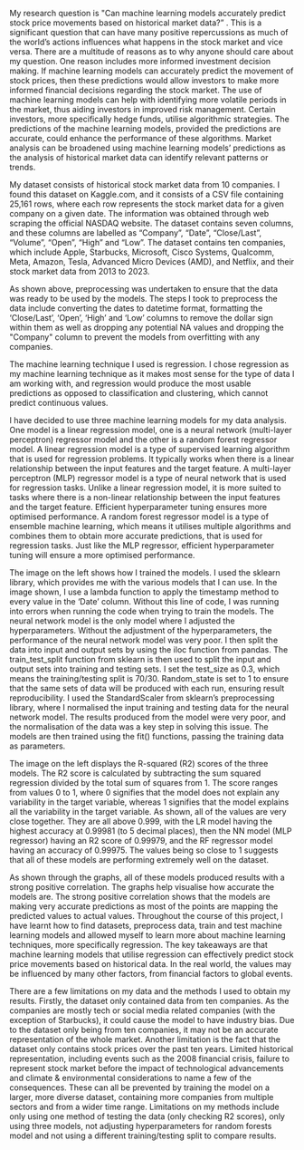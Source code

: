 My research question is "Can machine learning models accurately predict stock price movements based on historical market data?” . This is a significant question that can have many positive repercussions as much of the world’s actions influences what happens in the stock market and vice versa. There are a multitude of reasons as to why anyone should care about my question. One reason includes more informed investment decision making. If machine learning models can accurately predict the movement of stock prices, then these predictions would allow investors to make more informed financial decisions regarding the stock market. The use of machine learning models can help with identifying more volatile periods in the market, thus aiding investors in improved risk management. Certain investors, more specifically hedge funds, utilise algorithmic strategies. The predictions of the machine learning models, provided the predictions are accurate, could enhance the performance of these algorithms. Market analysis can be broadened using machine learning models’ predictions as the analysis of historical market data can identify relevant patterns or trends.

My dataset consists of historical stock market data from 10 companies. I found this dataset on Kaggle.com, and it consists of a CSV file containing 25,161 rows, where each row represents the stock market data for a given company on a given date. The information was obtained through web scraping the official NASDAQ website. The dataset contains seven columns, and these columns are labelled as “Company”, “Date”, “Close/Last”, “Volume”, “Open”, “High” and “Low”. The dataset contains ten companies, which include Apple, Starbucks, Microsoft, Cisco Systems, Qualcomm, Meta, Amazon, Tesla, Advanced Micro Devices (AMD), and Netflix, and their stock market data from 2013 to 2023.

As shown above, preprocessing was undertaken to ensure that the data was ready to be used by the models. The steps I took to preprocess the data include converting the dates to datetime format, formatting the ‘Close/Last’, ‘Open’, ‘High’ and ‘Low’ columns to remove the dollar sign within them as well as dropping any potential NA values and dropping the "Company" column to prevent the models from overfitting with any companies.

The machine learning technique I used is regression. I chose regression as my machine learning technique as it makes most sense for the type of data I am working with, and regression would produce the most usable predictions as opposed to classification and clustering, which cannot predict continuous values.

I have decided to use three machine learning models for my data analysis. One model is a linear regression model, one is a neural network (multi-layer perceptron) regressor model and the other is a random forest regressor model. A linear regression model is a type of supervised learning algorithm that is used for regression problems. It typically works when there is a linear relationship between the input features and the target feature. A multi-layer perceptron (MLP) regressor model is a type of neural network that is used for regression tasks. Unlike a linear regression model, it is more suited to tasks where there is a non-linear relationship between the input features and the target feature. Efficient hyperparameter tuning ensures more optimised performance. A random forest regressor model is a type of ensemble machine learning, which means it utilises multiple algorithms and combines them to obtain more accurate predictions, that is used for regression tasks. Just like the MLP regressor, efficient hyperparameter tuning will ensure a more optimised performance.

The image on the left shows how I trained the models. I used the sklearn library, which provides me with the various models that I can use. In the image shown, I use a lambda function to apply the timestamp method to every value in the ‘Date’ column. Without this line of code, I was running into errors when running the code when trying to train the models. The neural network model is the only model where I adjusted the hyperparameters. Without the adjustment of the hyperparameters, the performance of the neural network model was very poor. I then split the data into input and output sets by using the iloc function from pandas. The train_test_split function from sklearn is then used to split the input and output sets into training and testing sets. I set the test_size as 0.3, which means the training/testing split is 70/30. Random_state is set to 1 to ensure that the same sets of data will be produced with each run, ensuring result reproducibility. I used the StandardScaler from sklearn’s preprocessing library, where I normalised the input training and testing data for the neural network model. The results produced from the model were very poor, and the normalisation of the data was a key step in solving this issue. The models are then trained using the fit() functions, passing the training data as parameters.


The image on the left displays the R-squared (R2) scores of the three models. The R2 score is calculated by subtracting the sum squared regression divided by the total sum of squares from 1. The score ranges from values 0 to 1, where 0 signifies that the model does not explain any variability in the target variable, whereas 1 signifies that the model explains all the variability in the target variable. As shown, all of the values are very close together. They are all above 0.999, with the LR model having the highest accuracy at 0.99981 (to 5 decimal places), then the NN model (MLP regressor) having an R2 score of 0.99979, and the RF regressor model having an accuracy of 0.99975. The values being so close to 1 suggests that all of these models are performing extremely well on the dataset.

As shown through the graphs, all of these models produced results with a strong positive correlation. The graphs help visualise how accurate the models are. The strong positive correlation shows that the models are making very accurate predictions as most of the points are mapping the predicted values to actual values.
Throughout the course of this project, I have learnt how to find datasets, preprocess data, train and test machine learning models and allowed myself to learn more about machine learning techniques, more specifically regression. The key takeaways are that machine learning models that utilise regression can effectively predict stock price movements based on historical data. In the real world, the values may be influenced by many other factors, from financial factors to global events. 

There are a few limitations on my data and the methods I used to obtain my results. Firstly, the dataset only contained data from ten companies. As the companies are mostly tech or social media related companies (with the exception of Starbucks), it could cause the model to have industry bias. Due to the dataset only being from ten companies, it may not be an accurate representation of the whole market. Another limitation is the fact that the dataset only contains stock prices over the past ten years. Limited historical representation, including events such as the 2008 financial crisis, failure to represent stock market before the impact of technological advancements and climate & environmental considerations to name a few of the consequences. These can all be prevented by training the model on a larger, more diverse dataset, containing more companies from multiple sectors and from a wider time range.
Limitations on my methods include only using one method of testing the data (only checking R2 scores), only using three models, not adjusting hyperparameters for random forests model and not using a different training/testing split to compare results.

